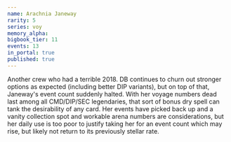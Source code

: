 ```yaml
---
name: Arachnia Janeway
rarity: 5
series: voy
memory_alpha:
bigbook_tier: 11
events: 13
in_portal: true
published: true
---
```


Another crew who had a terrible 2018. DB continues to churn out stronger options as expected (including better DIP variants), but on top of that, Janeway's event count suddenly halted. With her voyage numbers dead last among all CMD/DIP/SEC legendaries, that sort of bonus dry spell can tank the desirability of any card. Her events have picked back up and a vanity collection spot and workable arena numbers are considerations, but her daily use is too poor to justify taking her for an event count which may rise, but likely not return to its previously stellar rate.
